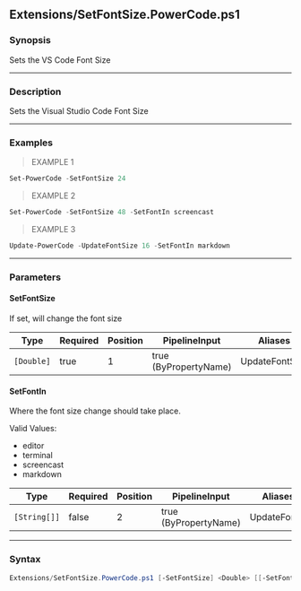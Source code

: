 Extensions/SetFontSize.PowerCode.ps1
------------------------------------




### Synopsis
Sets the VS Code Font Size



---


### Description

Sets the Visual Studio Code Font Size



---


### Examples
> EXAMPLE 1

```PowerShell
Set-PowerCode -SetFontSize 24
```
> EXAMPLE 2

```PowerShell
Set-PowerCode -SetFontSize 48 -SetFontIn screencast
```
> EXAMPLE 3

```PowerShell
Update-PowerCode -UpdateFontSize 16 -SetFontIn markdown
```


---


### Parameters
#### **SetFontSize**

If set, will change the font size






|Type      |Required|Position|PipelineInput        |Aliases       |
|----------|--------|--------|---------------------|--------------|
|`[Double]`|true    |1       |true (ByPropertyName)|UpdateFontSize|



#### **SetFontIn**

Where the font size change should take place.



Valid Values:

* editor
* terminal
* screencast
* markdown






|Type        |Required|Position|PipelineInput        |Aliases     |
|------------|--------|--------|---------------------|------------|
|`[String[]]`|false   |2       |true (ByPropertyName)|UpdateFontIn|





---


### Syntax
```PowerShell
Extensions/SetFontSize.PowerCode.ps1 [-SetFontSize] <Double> [[-SetFontIn] <String[]>] [<CommonParameters>]
```
